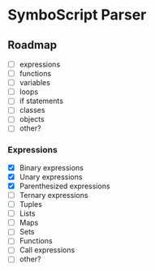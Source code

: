 # SymboScript Parser

## Roadmap

- [ ] expressions
- [ ] functions
- [ ] variables
- [ ] loops
- [ ] if statements
- [ ] classes
- [ ] objects
- [ ] other?

### Expressions

- [x] Binary expressions
- [x] Unary expressions
- [x] Parenthesized expressions
- [ ] Ternary expressions
- [ ] Tuples
- [ ] Lists
- [ ] Maps
- [ ] Sets
- [ ] Functions
- [ ] Call expressions
- [ ] other?
